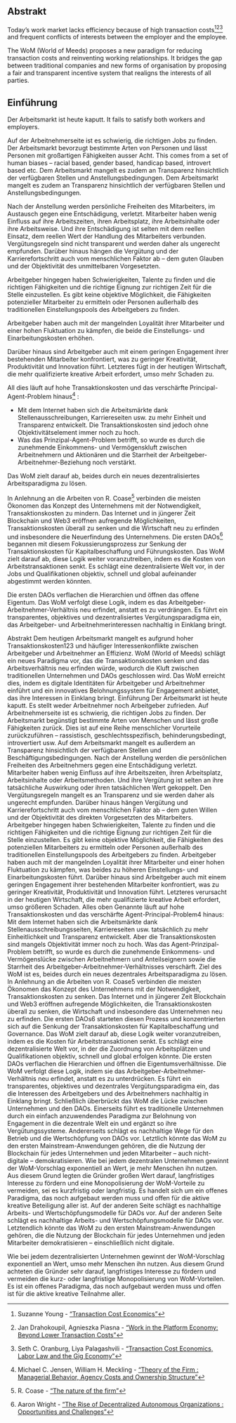 

## Abstrakt

Today’s work market lacks efficiency because of high transaction costs[^1][^2][^3] and frequent conflicts of interests between the employer and the employee.

The WoM (World of Meeds) proposes a new paradigm for reducing transaction costs and reinventing working relationships. It bridges the gap between traditional companies and new forms of organisation by proposing a fair and transparent incentive system that realigns the interests of all parties.

## Einführung

Der Arbeitsmarkt ist heute kaputt. It fails to satisfy both workers and employers.

Auf der Arbeitnehmerseite ist es schwierig, die richtigen Jobs zu finden. Der Arbeitsmarkt bevorzugt bestimmte Arten von Personen und lässt Personen mit großartigen Fähigkeiten ausser Acht. This comes from a set of human biases – racial based, gender based, handicap based, introvert based etc. Dem Arbeitsmarkt mangelt es zudem an Transparenz hinsichtlich der verfügbaren Stellen und Anstellungsbedingungen. Dem Arbeitsmarkt mangelt es zudem an Transparenz hinsichtlich der verfügbaren Stellen und Anstellungsbedingungen.

Nach der Anstellung werden persönliche Freiheiten des Mitarbeiters, im Austausch gegen eine Entschädigung, verletzt. Mitarbeiter haben wenig Einfluss auf ihre Arbeitszeiten, ihren Arbeitsplatz, ihre Arbeitsinhalte oder ihre Arbeitsweise. Und ihre Entschädigung ist selten mit dem reellen Einsatz, dem reellen Wert der Handlung des Mitarbeiters verbunden. Vergütungsregeln sind nicht transparent und werden daher als ungerecht empfunden. Darüber hinaus hängen die Vergütung und der Karrierefortschritt auch vom menschlichen Faktor ab – dem guten Glauben und der Objektivität des unmittelbaren Vorgesetzten.

Arbeitgeber hingegen haben Schwierigkeiten, Talente zu finden und die richtigen Fähigkeiten und die richtige Eignung zur richtigen Zeit für die Stelle einzustellen. Es gibt keine objektive Möglichkeit, die Fähigkeiten potenzieller Mitarbeiter zu ermitteln oder Personen außerhalb des traditionellen Einstellungspools des Arbeitgebers zu finden.

Arbeitgeber haben auch mit der mangelnden Loyalität ihrer Mitarbeiter und einer hohen Fluktuation zu kämpfen, die beide die Einstellungs- und Einarbeitungskosten erhöhen.

Darüber hinaus sind Arbeitgeber auch mit einem geringen Engagement ihrer bestehenden Mitarbeiter konfrontiert, was zu geringer Kreativität, Produktivität und Innovation führt. Letzteres fügt in der heutigen Wirtschaft, die mehr qualifizierte kreative Arbeit erfordert, umso mehr Schaden zu.

All dies läuft auf hohe Transaktionskosten und das verschärfte Principal-Agent-Problem hinaus[^4] :

- Mit dem Internet haben sich die Arbeitsmärkte dank Stellenausschreibungen, Karriereseiten usw. zu mehr Einheit und Transparenz entwickelt. Die Transaktionskosten sind jedoch ohne Objektivitätselement immer noch zu hoch.
- Was das Prinzipal-Agent-Problem betrifft, so wurde es durch die zunehmende Einkommens- und Vermögenskluft zwischen Arbeitnehmern und Aktionären und die Starrheit der Arbeitgeber-Arbeitnehmer-Beziehung noch verstärkt.

Das WoM zielt darauf ab, beides durch ein neues dezentralisiertes Arbeitsparadigma zu lösen.

In Anlehnung an die Arbeiten von R. Coase[^5] verbinden die meisten Ökonomen das Konzept des Unternehmens mit der Notwendigkeit, Transaktionskosten zu mindern. Das Internet und in jüngerer Zeit Blockchain und Web3 eröffnen aufregende Möglichkeiten, Transaktionskosten überall zu senken und die Wirtschaft neu zu erfinden und insbesondere die Neuerfindung des Unternehmens. Die ersten DAOs[^6] begannen mit diesem Fokussierungsprozess zur Senkung der Transaktionskosten für Kapitalbeschaffung und Führungskosten. Das WoM zielt darauf ab, diese Logik weiter voranzutreiben, indem es die Kosten von Arbeitstransaktionen senkt. Es schlägt eine dezentralisierte Welt vor, in der Jobs und Qualifikationen objektiv, schnell und global aufeinander abgestimmt werden könnten.

Die ersten DAOs verflachen die Hierarchien und öffnen das offene Eigentum. Das WoM verfolgt diese Logik, indem es das Arbeitgeber-Arbeitnehmer-Verhältnis neu erfindet, anstatt es zu verdrängen. Es führt ein transparentes, objektives und dezentralisiertes Vergütungsparadigma ein, das Arbeitgeber- und Arbeitnehmerinteressen nachhaltig in Einklang bringt.

Abstrakt Dem heutigen Arbeitsmarkt mangelt es aufgrund hoher Transaktionskosten123 und häufiger Interessenkonflikte zwischen Arbeitgeber und Arbeitnehmer an Effizienz. WoM (World of Meeds) schlägt ein neues Paradigma vor, das die Transaktionskosten senken und das Arbeitsverhältnis neu erfinden würde, wodurch die Kluft zwischen traditionellen Unternehmen und DAOs geschlossen wird. Das WoM erreicht dies, indem es digitale Identitäten für Arbeitgeber und Arbeitnehmer einführt und ein innovatives Belohnungssystem für Engagement anbietet, das ihre Interessen in Einklang bringt. Einführung Der Arbeitsmarkt ist heute kaputt. Es stellt weder Arbeitnehmer noch Arbeitgeber zufrieden. Auf Arbeitnehmerseite ist es schwierig, die richtigen Jobs zu finden. Der Arbeitsmarkt begünstigt bestimmte Arten von Menschen und lässt große Fähigkeiten zurück. Dies ist auf eine Reihe menschlicher Vorurteile zurückzuführen – rassistisch, geschlechtsspezifisch, behinderungsbedingt, introvertiert usw. Auf dem Arbeitsmarkt mangelt es außerdem an Transparenz hinsichtlich der verfügbaren Stellen und Beschäftigungsbedingungen. Nach der Anstellung werden die persönlichen Freiheiten des Arbeitnehmers gegen eine Entschädigung verletzt. Mitarbeiter haben wenig Einfluss auf ihre Arbeitszeiten, ihren Arbeitsplatz, Arbeitsinhalte oder Arbeitsmethoden. Und ihre Vergütung ist selten an ihre tatsächliche Auswirkung oder ihren tatsächlichen Wert gekoppelt. Den Vergütungsregeln mangelt es an Transparenz und sie werden daher als ungerecht empfunden. Darüber hinaus hängen Vergütung und Karrierefortschritt auch vom menschlichen Faktor ab – dem guten Willen und der Objektivität des direkten Vorgesetzten des Mitarbeiters. Arbeitgeber hingegen haben Schwierigkeiten, Talente zu finden und die richtigen Fähigkeiten und die richtige Eignung zur richtigen Zeit für die Stelle einzustellen. Es gibt keine objektive Möglichkeit, die Fähigkeiten des potenziellen Mitarbeiters zu ermitteln oder Personen außerhalb des traditionellen Einstellungspools des Arbeitgebers zu finden. Arbeitgeber haben auch mit der mangelnden Loyalität ihrer Mitarbeiter und einer hohen Fluktuation zu kämpfen, was beides zu höheren Einstellungs- und Einarbeitungskosten führt. Darüber hinaus sind Arbeitgeber auch mit einem geringen Engagement ihrer bestehenden Mitarbeiter konfrontiert, was zu geringer Kreativität, Produktivität und Innovation führt. Letzteres verursacht in der heutigen Wirtschaft, die mehr qualifizierte kreative Arbeit erfordert, umso größeren Schaden. Alles oben Genannte läuft auf hohe Transaktionskosten und das verschärfte Agent-Principal-Problem4 hinaus: Mit dem Internet haben sich die Arbeitsmärkte dank Stellenausschreibungsseiten, Karriereseiten usw. tatsächlich zu mehr Einheitlichkeit und Transparenz entwickelt. Aber die Transaktionskosten sind mangels Objektivität immer noch zu hoch. Was das Agent-Prinzipal-Problem betrifft, so wurde es durch die zunehmende Einkommens- und Vermögenslücke zwischen Arbeitnehmern und Anteilseignern sowie die Starrheit des Arbeitgeber-Arbeitnehmer-Verhältnisses verschärft. Ziel des WoM ist es, beides durch ein neues dezentrales Arbeitsparadigma zu lösen. In Anlehnung an die Arbeiten von R. Coase5 verbinden die meisten Ökonomen das Konzept des Unternehmens mit der Notwendigkeit, Transaktionskosten zu senken. Das Internet und in jüngerer Zeit Blockchain und Web3 eröffnen aufregende Möglichkeiten, die Transaktionskosten überall zu senken, die Wirtschaft und insbesondere das Unternehmen neu zu erfinden. Die ersten DAOs6 starteten diesen Prozess und konzentrierten sich auf die Senkung der Transaktionskosten für Kapitalbeschaffung und Governance. Das WoM zielt darauf ab, diese Logik weiter voranzutreiben, indem es die Kosten für Arbeitstransaktionen senkt. Es schlägt eine dezentralisierte Welt vor, in der die Zuordnung von Arbeitsplätzen und Qualifikationen objektiv, schnell und global erfolgen könnte. Die ersten DAOs verflachen die Hierarchien und öffnen die Eigentumsverhältnisse. Die WoM verfolgt diese Logik, indem sie das Arbeitgeber-Arbeitnehmer-Verhältnis neu erfindet, anstatt es zu unterdrücken. Es führt ein transparentes, objektives und dezentrales Vergütungsparadigma ein, das die Interessen des Arbeitgebers und des Arbeitnehmers nachhaltig in Einklang bringt. Schließlich überbrückt das WoM die Lücke zwischen Unternehmen und den DAOs. Einerseits führt es traditionelle Unternehmen durch ein einfach anzuwendendes Paradigma zur Belohnung von Engagement in die dezentrale Welt ein und ergänzt so ihre Vergütungssysteme. Andererseits schlägt es nachhaltige Wege für den Betrieb und die Wertschöpfung von DAOs vor. Letztlich könnte das WoM zu den ersten Mainstream-Anwendungen gehören, die die Nutzung der Blockchain für jedes Unternehmen und jeden Mitarbeiter – auch nicht-digitale – demokratisieren. Wie bei jedem dezentralen Unternehmen gewinnt der WoM-Vorschlag exponentiell an Wert, je mehr Menschen ihn nutzen. Aus diesem Grund legten die Gründer großen Wert darauf, langfristiges Interesse zu fördern und eine Monopolisierung der WoM-Vorteile zu vermeiden, sei es kurzfristig oder langfristig. Es handelt sich um ein offenes Paradigma, das noch aufgebaut werden muss und offen für die aktive kreative Beteiligung aller ist. Auf der anderen Seite schlägt es nachhaltige Arbeits- und Wertschöpfungsmodelle für DAOs vor. Auf der anderen Seite schlägt es nachhaltige Arbeits- und Wertschöpfungsmodelle für DAOs vor. Letztendlich könnte das WoM zu den ersten Mainstream-Anwendungen gehören, die die Nutzung der Blockchain für jedes Unternehmen und jeden Mitarbeiter demokratisieren – einschließlich nicht digitale.

Wie bei jedem dezentralisierten Unternehmen gewinnt der WoM-Vorschlag exponentiell an Wert, umso mehr Menschen ihn nutzen. Aus diesem Grund achteten die Gründer sehr darauf, langfristiges Interesse zu fördern und vermeiden die kurz- oder langfristige Monopolisierung von WoM-Vorteilen. Es ist ein offenes Paradigma, das noch aufgebaut werden muss und offen ist für die aktive kreative Teilnahme aller.


[^1]: Suzanne Young - [“Transaction Cost Economics”](https://www.academia.edu/24703426/Transaction_Cost_Economics)
[^2]: Jan Drahokoupil, Agnieszka Piasna - [“Work in the Platform Economy: Beyond Lower Transaction Costs”](https://www.intereconomics.eu/contents/year/2017/number/6/article/work-in-the-platform-economy-beyond-lower-transaction-costs.html)
[^3]: Seth C. Oranburg, Liya Palagashvili - [“Transaction Cost Economics, Labor Law and the Gig Economy”](https://dsc.duq.edu/cgi/viewcontent.cgi?article=1115&context=law-faculty-scholarship)
[^4]: Michael C. Jensen, William H. Meckling - [“Theory of the Firm : Managerial Behavior, Agency Costs and Ownership Structure”](https://www.sfu.ca/~wainwrig/Econ400/jensen-meckling.pdf)
[^5]: R. Coase - [“The nature of the firm”](http://econdse.org/wp-content/uploads/2014/09/firm-coase.pdf)
[^6]: Aaron Wright - [“The Rise of Decentralized Autonomous Organizations : Opportunities and Challenges”](https://stanford-jblp.pubpub.org/pub/rise-of-daos/release/1)

